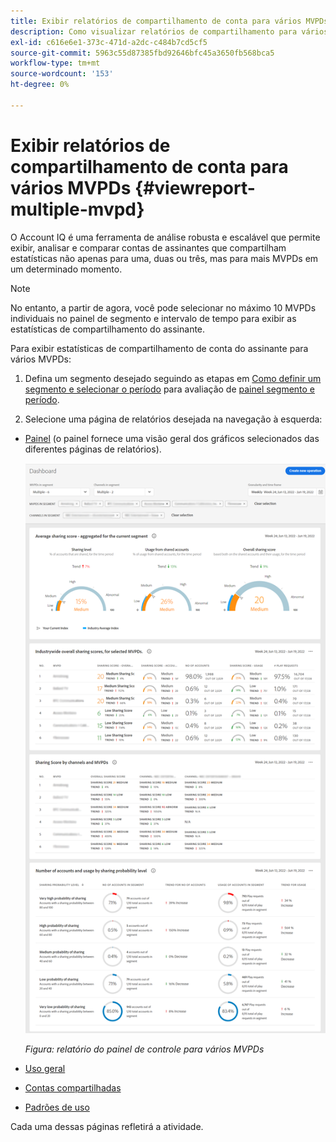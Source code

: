 ```yaml
---
title: Exibir relatórios de compartilhamento de conta para vários MVPDs
description: Como visualizar relatórios de compartilhamento para vários MVPDs.
exl-id: c616e6e1-373c-471d-a2dc-c484b7cd5cf5
source-git-commit: 5963c55d87385fbd92646bfc45a3650fb568bca5
workflow-type: tm+mt
source-wordcount: '153'
ht-degree: 0%

---
```


# Exibir relatórios de compartilhamento de conta para vários MVPDs {#viewreport-multiple-mvpd}

O Account IQ é uma ferramenta de análise robusta e escalável que permite exibir, analisar e comparar contas de assinantes que compartilham estatísticas não apenas para uma, duas ou três, mas para mais MVPDs em um determinado momento.

>[!NOTE]
>
>No entanto, a partir de agora, você pode selecionar no máximo 10 MVPDs individuais no painel de segmento e intervalo de tempo para exibir as estatísticas de compartilhamento do assinante.

Para exibir estatísticas de compartilhamento de conta do assinante para vários MVPDs:

1. Defina um segmento desejado seguindo as etapas em [Como definir um segmento e selecionar o período](/help/AccountIQ/howto-select-segment-timeframe.md) para avaliação de [painel segmento e período](/help/AccountIQ/segments-timeframe.md).

1. Selecione uma página de relatórios desejada na navegação à esquerda:

* [Painel](/help/AccountIQ/dashboard.md) (o painel fornece uma visão geral dos gráficos selecionados das diferentes páginas de relatórios).

   ![](assets/mult-mvpds-dashboard.png)

   *Figura: relatório do painel de controle para vários MVPDs*

* [Uso geral](/help/AccountIQ/general-usage-reports.md)

* [Contas compartilhadas](/help/AccountIQ/shared-acc-reports.md)

* [Padrões de uso](/help/AccountIQ/usage-patterns.md)

Cada uma dessas páginas refletirá a atividade.
